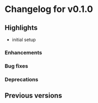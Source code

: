 # Changelog for v0.1.0

## Highlights
- initial setup

### Enhancements

### Bug fixes

### Deprecations

## Previous versions
